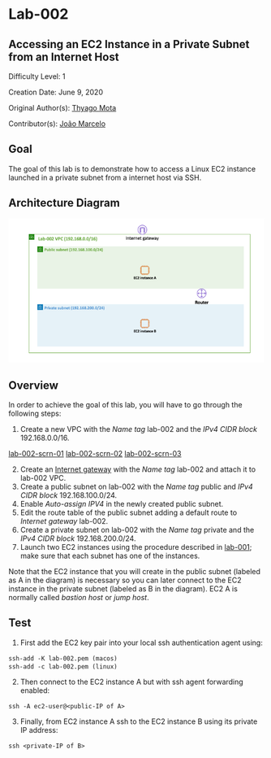 # Lab-002

## Accessing an EC2 Instance in a Private Subnet from an Internet Host

Difficulty Level: 1

Creation Date: June 9, 2020

Original Author(s): [Thyago Mota](https://github.com/thyagomota)

Contributor(s): [João Marcelo](https://github.com/jmhal)

## Goal
The goal of this lab is to demonstrate how to access a Linux EC2 instance launched in a private subnet from a internet host via SSH.

## Architecture Diagram
![lab-002-arch-01](images/lab-002-arch-01.png)

## Overview

In order to achieve the goal of this lab, you will have to go through the following steps:

1. Create a new VPC with the *Name tag* lab-002 and the *IPv4 CIDR block* 192.168.0.0/16.

[lab-002-scrn-01](images/lab-002-scrn-01.png)
[lab-002-scrn-02](images/lab-002-scrn-02.png)
[lab-002-scrn-03](images/lab-002-scrn-03.png)

2. Create an [Internet gateway](https://docs.aws.amazon.com/vpc/latest/userguide/VPC_Internet_Gateway.html) with the *Name tag* lab-002 and attach it to lab-002 VPC.
3. Create a public subnet on lab-002 with the *Name tag* public and *IPv4 CIDR block* 192.168.100.0/24.  
4. Enable *Auto-assign IPV4* in the newly created public subnet.
5. Edit the route table of the public subnet adding a default route to *Internet gateway* lab-002.
6. Create a private subnet on lab-002 with the *Name tag* private and the *IPv4 CIDR block* 192.168.200.0/24.
7. Launch two EC2 instances using the procedure described in [lab-001](../lab-001); make sure that each subnet has one of the instances.

Note that the EC2 instance that you will create in the public subnet (labeled as A in the diagram) is necessary so you can later connect to the EC2 instance in the private subnet (labeled as B in the diagram).  EC2 A is normally called *bastion host* or *jump host*.  

## Test
1. First add the EC2 key pair into your local ssh authentication agent using:

```
ssh-add -K lab-002.pem (macos)
ssh-add -c lab-002.pem (linux)
```

2. Then connect to the EC2 instance A but with ssh agent forwarding enabled:  

```
ssh -A ec2-user@<public-IP of A>
```
3. Finally, from EC2 instance A ssh to the EC2 instance B using its private IP address:

```
ssh <private-IP of B>
```
